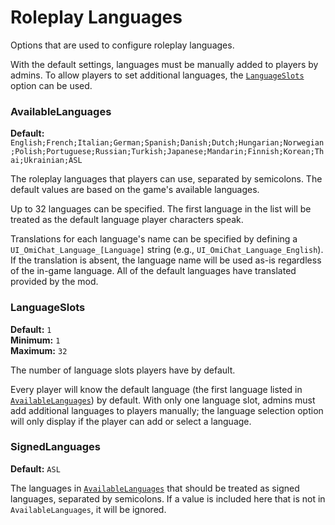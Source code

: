 # Roleplay Languages

Options that are used to configure roleplay languages.

With the default settings, languages must be manually added to players by admins.
To allow players to set additional languages, the [`LanguageSlots`](#languageslots) option can be used.

### AvailableLanguages
**Default:** `English;French;Italian;German;Spanish;Danish;Dutch;Hungarian;Norwegian;Polish;Portuguese;Russian;Turkish;Japanese;Mandarin;Finnish;Korean;Thai;Ukrainian;ASL`  

The roleplay languages that players can use, separated by semicolons.
The default values are based on the game's available languages.

Up to 32 languages can be specified. The first language in the list will be treated as the default language player characters speak.

Translations for each language's name can be specified by defining a `UI_OmiChat_Language_[Language]` string (e.g., `UI_OmiChat_Language_English`). If the translation is absent, the language name will be used as-is regardless of the in-game language. All of the default languages have translated provided by the mod.

### LanguageSlots
**Default:** `1`  
**Minimum:** `1`  
**Maximum:** `32`  

The number of language slots players have by default.

Every player will know the default language (the first language listed in [`AvailableLanguages`](#availablelanguages)) by default.
With only one language slot, admins must add additional languages to players manually; the language selection option will only display if the player can add or select a language.

### SignedLanguages
**Default:** `ASL`  

The languages in [`AvailableLanguages`](#availablelanguages) that should be treated as signed languages, separated by semicolons.
If a value is included here that is not in `AvailableLanguages`, it will be ignored.
